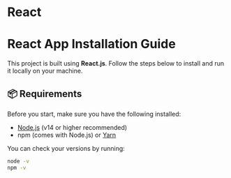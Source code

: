 # React
# React App Installation Guide

This project is built using **React.js**. Follow the steps below to install and run it locally on your machine.

## 📦 Requirements

Before you start, make sure you have the following installed:

- [Node.js](https://nodejs.org/) (v14 or higher recommended)
- npm (comes with Node.js) or [Yarn](https://yarnpkg.com/)

You can check your versions by running:

```bash
node -v
npm -v
